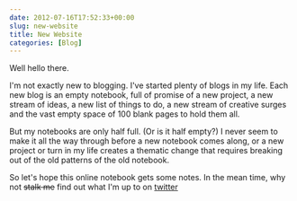 ```yaml
---
date: 2012-07-16T17:52:33+00:00
slug: new-website
title: New Website
categories: [Blog]
---
```


Well hello there.

I'm not exactly new to blogging. I've started plenty of blogs in my life. Each new blog is an empty notebook, full of promise of a new project, a new stream of ideas, a new list of things to do, a new stream of creative surges and the vast empty space of 100 blank pages to hold them all.

But my notebooks are only half full. (Or is it half empty?) I never seem to make it all the way through before a new notebook comes along, or a new project or turn in my life creates a thematic change that requires breaking out of the old patterns of the old notebook.

So let's hope this online notebook gets some notes. In the mean time, why not ~~stalk me~~ find out what I'm up to on [twitter](http://twitter.com/grrrck)
